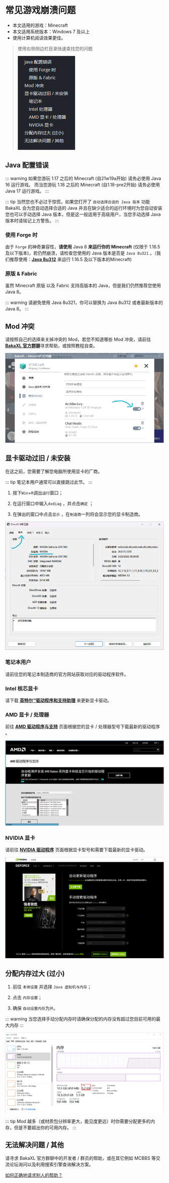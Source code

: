 # 常见游戏崩溃问题

- 本文适用的游戏：Minecraft
- 本文适用系统版本：Windows 7 及以上
- 使用计算机阅读效果更佳。



> 使用右侧侧边栏目录快速查找您的问题
>
> ![目录](./assets/Minecraft_CRQA/catalogue.png)



## Java 配置错误

::: warning
如果您游玩 1.17 之后的 Minecraft (自21w19a开始) 请务必使用 Java 16 运行游戏。
而当您游玩 1.18 之后的 Minecraft (自1.18-pre2开始) 请务必使用 Java 17 运行游戏。
:::

::: tip
当然您也不必过于惊慌，如果您打开了 `自动选择合适的 Java 版本` 功能 BakaXL 会为您自动选择合适的 Java 并且在缺少适合的运行环境时为您自动安装
您也可以手动选择 Java 版本，但是这一般适用于高级用户，当您手动选择 Java 版本时请铭记上方警告。
:::



### 使用 Forge 时

由于 `Forge` 的神奇兼容性，**请使用** Java 8 **来运行你的 Minecraft** (仅限于 1.16.5 及以下版本)，若仍然崩溃，请检查您使用的 Java 版本是否是 `Java 8u321` 。（我们推荐使用：[__Java 8u312__](https://download.bell-sw.com/java/8u312+7/bellsoft-jre8u312+7-windows-amd64-full.msi) 来运行 1.16.5 及以下版本的Minecraft)



### 原版 & Fabric

虽然 Minecraft 原版 以及 Fabric 支持高版本的 Java，但是我们仍然推荐您使用 Java 8。

::: warning
请避免使用 Java 8u321，你可以替换为 Java 8u312 或者最新版本的 Java 8。
:::

## Mod 冲突

请按照自己的选择来关掉冲突的 Mod，若您不知道哪些 Mod 冲突，请前往 [__BakaXL 官方群聊__](https://jq.qq.com/?_wv=1027&k=TwvkLgkB)寻求帮助，或按照教程自查。

![BakaXL Mod管理界面](./assets/Minecraft_CRQA/gameModSetting.png)

## 显卡驱动过旧 / 未安装

在这之前，您需要了解您电脑所使用显卡的厂商。

::: tip
笔记本用户通常可以直接跳过此节。
:::

1. 按下`Win`+`R`调出`运行`窗口；

2. 在运行窗口中输入`dxdiag` ，并点击`确定` ；

3. 在弹出的窗口中点击`显示` ，在`制造商`一列将会显示您的显卡制造商。

![dx诊断工具](./assets/Minecraft_CRQA/directXtools.png)

### 笔记本用户

请前往您的笔记本制造商的官方网站获取对应的驱动程序软件。

### Intel 核芯显卡

请下载 [__英特尔™驱动程序和支持助理__](https://dsadata.intel.com/installer) 来更新显卡驱动。

### AMD 显卡 / 处理器

前往 [__AMD 驱动程序与支持__](https://www.amd.com/zh-hans/support) 页面根据您的显卡 / 处理器型号下载最新的驱动程序 。

![amd驱动下载页面](./assets/Minecraft_CRQA/amdDriver.png)

### NVIDIA 显卡

请前往 [__NVIDIA 驱动程序__](https://www.nvidia.cn/geforce/drivers/) 页面根据显卡型号和需要下载最新的显卡驱动。

![Nvidia驱动下载页面](./assets/Minecraft_CRQA/nvidiaDriver.png)

## 分配内存过大 (过小)

1. 前往 `本体设置` 并选择 `Java 虚拟机与内存`；

2. 点击 `内存设置`；

3. 确保 `自动设置内存`为`开`。

::: warning
当您选择手动分配内存时请确保分配的内存没有超过您目前可用的最大内存
:::

![系统内存](./assets/Minecraft_CRQA/systemMemory.png)

::: tip
Mod 越多（或材质包分辨率更大，能见度更远）时你需要分配更多的内存，但是不要超出你的可用内存。
:::

## 无法解决问题 / 其他

请寻求 BakaXL 官方群聊中的开发者 / 群员的帮助，或在其它例如 MCBBS 等交流论坛询问以及利用搜索引擎查询解决方案。

[如何正确地请求别人的帮助？](./How_To_Ask_Question.md)

